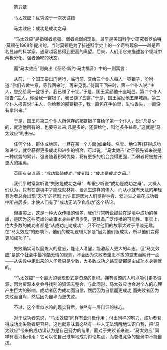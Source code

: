 　　第五章

　　马太效应：优秀源于一次次试错

　　马太效应：成功是成功之母

　　“马太效应”是指强者愈强、弱者愈弱的现象，最早是美国科学史研究者罗伯特·莫顿在1968年提出的。当时莫顿是为了描述科学史上的一个奇特现象——越是声名显赫的科学家，通常越容易得到更高的声望。后来，人们用它来描述各个领域中两极分化、强者通吃的状态。

　　而“马太效应”则典出《圣经·新约·马太福音》中的一则寓言：

　　从前，一个国王要出门远行，临行前，交给三个仆人每人一锭银子，吩咐道:“你们去做生意，等我回来时，再来见我。”待国王回来时，第一个仆人说:“主人，您交给我一锭银子，我已赚了十锭。”于是，国王奖励他十座城邑。第二个仆人报告:“主人，你给我一锭银子，我已赚了五锭。”于是，国王奖励他五座城邑。第三个仆人报告说:“主人，你给我的那锭银子，我一直包在手帕里，生怕丢失，一直没有拿出来。”

　　于是，国王将第三个仆人所保存的那锭银子赏给了第一个仆人，说:“凡是少的，就连他所有的，也要夺过来;凡是多的，还要给他，叫他多多益善。”这就是“马太效应”的由来。

　　任何个体、群体或地区，一旦在某一个方面(如金钱、名誉、地位等)获得成功和进步，就会获得更多成功和进步的机会。可以说，“马太效应”对于领先者来说是一种优势的累计，强者随着积累优势，将有更多的机会变得更强，而弱者将被拉开更大的距离。

　　英国有句谚语：“成功繁殖成功。”或者叫：“成功是成功之母。”

　　我们平时常常听说“失败是成功之母”，却很少听说“成功是成功之母”。大概人们认为，只有在逆境中才能成就林肯、爱迪生这样的伟人，而从小就有天赋的年轻有为者总会出现“夭折”的悲剧;也许正是因为人们觉得林肯、爱迪生之辈在成功者中所占居多，才使人们有了“成功无法孕育成功”这个结论。

　　但事实上，这是一种大众传播的偏差。我们时常听说那些在逆境中成功的英雄，是因为这些英雄的故事本身曲折且少见，更具备广泛传播的可能性。事实上，绝大多数的成功者都是“从成功走向成功”，只不过他们的故事太过于平淡无趣，在“马太效应”的影响下，他们的成功逻辑大多是“因为他们很成功，所以他们变得更加成功了”。

　　失败确实可以磨炼人的意志，能让人清醒，能激起人更大的斗志。但“马太效应”是这个社会中最冷酷无情的规则，不会因为失败者坚忍不拔的意志而网开一面——从失败中走出来的人毕竟只是少数，大多数成功之路无疑都是由成功本身铸就的。

　　“马太效应”一个最大的表现形式是资源的累积。拥有资源的人可以吸引更多资源，因为资源本身会寻找别的资源去整合。与此同时，马太效应也会对个人的心理产生巨大的影响。成功者因为成功而自信，然后因为自信而更成功;而失败者因为失败而自卑，然后因为自卑而更失败。

　　不过，这个看似冰冷的现实背后，依然有一层辩证的核心。

　　对于成功者来说，“马太效应”同样有着消极作用：付出同样的努力，成功者获得成功比失败者更容易，这也就意味着必然有一些人无法清醒地认识自我，把“马太效应”带来的成功误认为是自己努力的结果。而对于失败者来说，“马太效应”同样有着消极作用：它可以使自己过早地成为舆论焦点，而卷进竞争的旋涡中不能自拔。